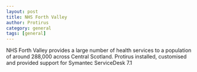 ```yaml
---
layout: post
title: NHS Forth Valley
author: Protirus
category: general
tags: [general]
---
```


NHS Forth Valley provides a large number of health services to a population of around 288,000 across Central Scotland. Protirus installed, customised and provided support for Symantec ServiceDesk 7.1
